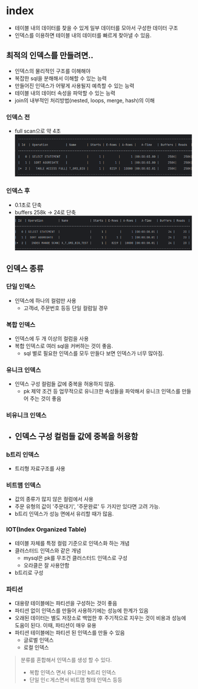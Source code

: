 # index
- 테이블 내의 데이터를 찾을 수 있게 일부 데이터를 모아서 구성한 데이터 구조
- 인덱스를 이용하면 테이블 내의 데이터를 빠르게 찾아낼 수 있음.

##  최적의 인덱스를 만들려면..
- 인덱스의 물리적인 구조를 이해해야
- 복잡한 sql을 분해해서 이해할 수 있는 능력
- 만들어진 인덱스가 어떻게 사용될지 예측할 수 있는 능력
- 테이블 내의 데이터 속성을 파악할 수 있는 능력
- join의 내부적인 처리방법(nested, loops, merge, hash)의 이해

### 인덱스 전
- full scan으로 약 4초
![](image/no-index.png)

### 인덱스 후
- 0.1초로 단축
- buffers 258k -> 24로 단축
![](image/index.png)

## 인덱스 종류
### 단일 인덱스
- 인덱스에 하나의 컬럼만 사용
  - 고객id, 주문번호 등등 단일 컬럼일 경우
### 복합 인덱스
- 인덱스에 두 개 이상의 컬럼을 사용
- 복합 인덱스로 여러 sql을 커버하는 것이 좋음.
    - sql 별로 필요한 인덱스를 모두 만들다 보면 인덱스가 너무 많아짐.

### 유니크 인덱스
- 인덱스 구성 컬럼들 값에 중복을 허용하지 않음.
    - pk 제약 조건 등 업무적으로 유니크한 속성들을 파악해서 유니크 인덱스를 만들어 주는 것이 좋음
### 비유니크 인덱스
- 인덱스 구성 컬럼들 값에 중복을 허용함
  -
### b트리 인덱스
- 트리형 자료구조를 사용
### 비트맴 인덱스
- 값의 종류가 많지 않은 컬럼에서 사용
- 주문 유형의 값이 '주문대기', '주문완료' 두 가지만 있다면 고려 가능.
-  b트리 인덱스가 성능 면에서 유리할 때가 많음.
### IOT(Index Organized Table)
- 테이블 자체를 특정 컬럼 기준으로 인덱스화 하는 개념
- 클러스터드 인덱스와 같은 개념
  - mysql은 pk를 무조건 클러스터드 인덱스로 구성
  - 오라클은 잘 사용안함 
- b트리로 구성

### 파티션
- 대용량 테이블에는 파티션을 구성하는 것이 좋음
- 파티션 없이 인덱스를 만들어 사용하기에는 성능에 한계가 있음
- 오래된 데이터는 별도 저장소로 백업한 후 주기적으로 지우는 것이 비용과 성능에 도움이 된다.
이때, 파티션이 매우 유용
- 파티션 테이블에는 파티션 된 인덱스를 만들 수 있음
  - 글로벌 인덱스
  - 로컬 인덱스

> 분류를 혼합해서 인덱스를 생성 할 수 있다.
> - 복합 인덱스 면서 유니크인 b트리 인덱스
> - 단일 인ㄷ게스면서 비트맴 형태 인덱스 등등
